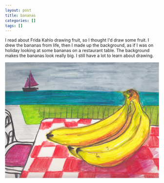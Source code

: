 ```yaml
---
layout: post
title: bananas
categories: []
tags: []
---
```


I read about Frida Kahlo drawing fruit, so I thought I'd draw some fruit. I drew the bananas from life, then I made up the background, as if I was on holiday looking at some bananas on a restaurant table. The background makes the bananas look really big. I still have a lot to learn about drawing.

[![alt](/assets/img/blog/2018/bananas-1200w.jpg)](/assets/img/blog/2018/bananas-1200w.jpg)
